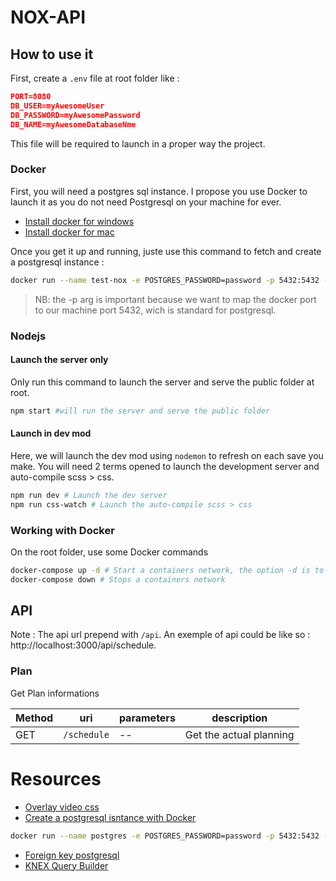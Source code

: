 # NOX-API

## How to use it
First, create a `.env` file at root folder like :

```json
PORT=8080
DB_USER=myAwesomeUser
DB_PASSWORD=myAwesomePassword
DB_NAME=myAwesomeDatabaseNme
```
This file will be required to launch in a proper way the project.

### Docker
First, you will need a postgres sql instance. I propose you use Docker to launch it as you do not need Postgresql on your machine for ever.
- [Install docker for windows](https://docs.docker.com/docker-for-windows/)
- [Install docker for mac](https://docs.docker.com/docker-for-mac/)

Once you get it up and running, juste use this command to fetch and create a postgresql instance :
```bash
docker run --name test-nox -e POSTGRES_PASSWORD=password -p 5432:5432 -d postgres
```
> NB: the -p arg is important because we want to map the docker port to our machine port 5432, wich is standard for postgresql.

### Nodejs
#### Launch the server only
Only run this command to launch the server and serve the public folder at root.
```bash
npm start #will run the server and serve the public folder
```

#### Launch in dev mod
Here, we will launch the dev mod using `nodemon` to refresh on each save you make. You will need 2 terms opened to launch the development server and auto-compile scss > css.
```bash
npm run dev # Launch the dev server
npm run css-watch # Launch the auto-compile scss > css
```

### Working with Docker
On the root folder, use some Docker commands
```bash
docker-compose up -d # Start a containers network, the option -d is to specify to run it as a daemon
docker-compose down # Stops a containers network
```

## API
Note : The api url prepend with `/api`.
An exemple of api could be like so : http://localhost:3000/api/schedule.

### Plan
Get Plan informations

Method | uri | parameters | description
------ | ------ | ------- | ----
GET | `/schedule` |  -- | Get the actual planning

# Resources
- [Overlay video css](https://la-cascade.io/effets-video-html5-avec-css-blend-modes/)
- [Create a postgresql isntance with Docker](https://hub.docker.com/_/postgres/)
```bash
docker run --name postgres -e POSTGRES_PASSWORD=password -p 5432:5432 -d postgres
```
- [Foreign key postgresql](http://www.postgresqltutorial.com/postgresql-foreign-key/)
- [KNEX Query Builder](https://knexjs.org/#Builder-where)